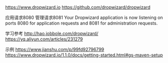 https://www.dropwizard.io
https://github.com/dropwizard/dropwizard


应用请求8080
管理请求8081
Your Dropwizard application is now listening on ports 8080 for application requests and 8081 for administration requests.


学习参考
http://hao.jobbole.com/dropwizard/
https://yq.aliyun.com/articles/231279


示例
https://www.jianshu.com/p/99fd92796799
https://www.dropwizard.io/1.1.0/docs/getting-started.html#gs-maven-setup


